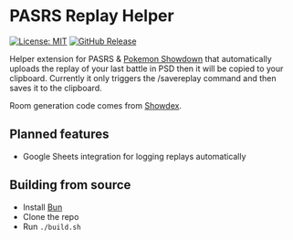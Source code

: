 # PASRS Replay Helper
[![License: MIT](https://img.shields.io/badge/License-MIT-yellow.svg)](https://opensource.org/licenses/MIT)
[![GitHub Release](https://img.shields.io/github/v/release/alchemistake/PASRS_helper)](https://github.com/alchemistake/PASRS_helper/releases)



Helper extension for PASRS & [Pokemon Showdown](https://play.pokemonshowdown.com/) that automatically uploads the replay of your last battle in PSD then it will be copied to your clipboard.
Currently it only triggers the /savereplay command and then saves it to the clipboard.

Room generation code comes from [Showdex](https://github.com/doshidak/showdex).

## Planned features
- Google Sheets integration for logging replays automatically

## Building from source

- Install [Bun](https://bun.sh/)
- Clone the repo
- Run `./build.sh`
